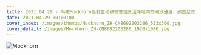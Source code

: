 ```yaml
---
title: 2021.04.29 - 鸟瞰Mockhorn岛野生动植物管理区沼泽地内的潮汐通道，弗吉尼亚 (© Shane Gross/Minden Pictures)
date: 2021.04.29 00:00:00
cover_index: /images/thumbs/Mockhorn_ZH-CN8692203286_533x300.jpg
cover_detail: /images/Mockhorn_ZH-CN8692203286_1920x1080.jpg
---
```


![Mockhorn](/images/Mockhorn_ZH-CN8692203286_1920x1080.jpg)
